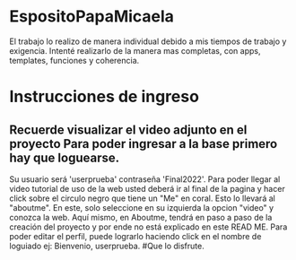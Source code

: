 # EspositoPapaMicaela
El trabajo lo realizo de manera individual debido a mis tiempos de trabajo y exigencia. Intenté realizarlo de la manera mas completas, con apps, templates, funciones y coherencia. 
# Instrucciones de ingreso 
## Recuerde visualizar el video adjunto en el proyecto Para poder ingresar a la base primero hay que loguearse.
Su usuario será 'userprueba' contraseña 'Final2022'. Para poder llegar al video tutorial de uso de la web usted deberá ir al final de la pagina y hacer click sobre el circulo negro que tiene un "Me" en coral. Esto lo llevará al "aboutme". En este, solo seleccione en su izquierda la opcion "video" y conozca la web. Aquí mismo, en Aboutme, tendrá en paso a paso de la creación del proyecto y por ende no está explicado en este READ ME. 
Para poder editar el perfil, puede lograrlo haciendo click en el nombre de loguiado ej: Bienvenio, userprueba.
#Que lo disfrute.
